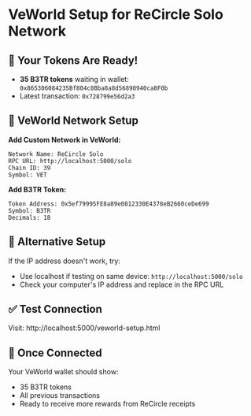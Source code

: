 # VeWorld Setup for ReCircle Solo Network

## 🎉 Your Tokens Are Ready!
- **35 B3TR tokens** waiting in wallet: `0x865306084235Bf804c8Bba8a8d56890940ca8F0b`
- Latest transaction: `0x728799e56d2a3`

## 📱 VeWorld Network Setup

**Add Custom Network in VeWorld:**

```
Network Name: ReCircle Solo
RPC URL: http://localhost:5000/solo
Chain ID: 39
Symbol: VET
```

**Add B3TR Token:**

```
Token Address: 0x5ef79995FE8a89e0812330E4378eB2660ceDe699
Symbol: B3TR
Decimals: 18
```

## 🔧 Alternative Setup

If the IP address doesn't work, try:
- Use localhost if testing on same device: `http://localhost:5000/solo`
- Check your computer's IP address and replace in the RPC URL

## ✅ Test Connection

Visit: http://localhost:5000/veworld-setup.html

## 🚀 Once Connected

Your VeWorld wallet should show:
- 35 B3TR tokens
- All previous transactions
- Ready to receive more rewards from ReCircle receipts